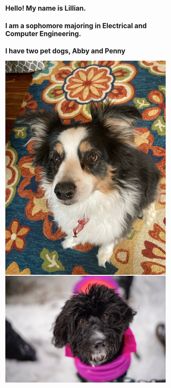 
## Hello! My name is Lillian.
## I am a sophomore majoring in Electrical and Computer Engineering.
## I have two pet dogs, Abby and Penny
![Abby](IMG_1745.JPEG)
![Penny](Penny.JPEG)